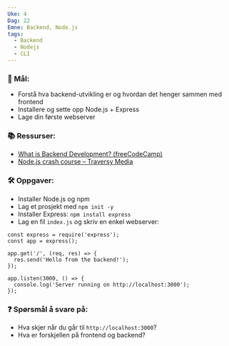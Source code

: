 ```yaml
---
Uke: 4
Dag: 22
Emne: Backend, Node.js
tags:
  - Backend
  - Nodejs
  - CLI
---
```

### 🎯 Mål:

- Forstå hva backend-utvikling er og hvordan det henger sammen med frontend
- Installere og sette opp Node.js + Express    
- Lage din første webserver    

### 📚 Ressurser:

- [What is Backend Development? (freeCodeCamp)](https://www.youtube.com/watch?v=ENrzD9HAZK4)
- [Node.js crash course – Traversy Media](https://www.youtube.com/watch?v=fBNz5xF-Kx4)

### 🛠 Oppgaver:

- Installer Node.js og npm
- Lag et prosjekt med `npm init -y`
- Installer Express: `npm install express`
- Lag en fil `index.js` og skriv en enkel webserver:

```
const express = require('express');
const app = express();

app.get('/', (req, res) => {
  res.send('Hello from the backend!');
});

app.listen(3000, () => {
  console.log('Server running on http://localhost:3000');
});
```

### ❓ Spørsmål å svare på:

- Hva skjer når du går til `http://localhost:3000`?
- Hva er forskjellen på frontend og backend?